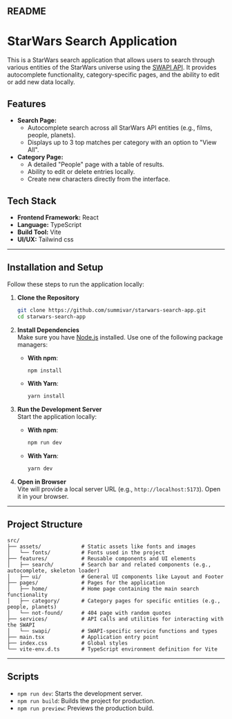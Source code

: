 ## README

# StarWars Search Application

This is a StarWars search application that allows users to search through various entities of the StarWars universe
using the [SWAPI API](https://swapi.py4e.com/). It provides autocomplete functionality, category-specific pages, and the
ability to edit or add new data locally.

## Features

- **Search Page:**
    - Autocomplete search across all StarWars API entities (e.g., films, people, planets).
    - Displays up to 3 top matches per category with an option to "View All".
- **Category Page:**
    - A detailed "People" page with a table of results.
    - Ability to edit or delete entries locally.
    - Create new characters directly from the interface.

## Tech Stack

- **Frontend Framework:** React
- **Language:** TypeScript
- **Build Tool:** Vite
- **UI/UX:** Tailwind css

---

## Installation and Setup

Follow these steps to run the application locally:

1. **Clone the Repository**
   ```bash
   git clone https://github.com/summivar/starwars-search-app.git
   cd starwars-search-app
   ```

2. **Install Dependencies**  
   Make sure you have [Node.js](https://nodejs.org/) installed. Use one of the following package managers:

    - **With npm**:
      ```bash
      npm install
      ```

    - **With Yarn**:
      ```bash
      yarn install
      ```

3. **Run the Development Server**  
   Start the application locally:

    - **With npm**:
      ```bash
      npm run dev
      ```

    - **With Yarn**:
      ```bash
      yarn dev
      ```

4. **Open in Browser**  
   Vite will provide a local server URL (e.g., `http://localhost:5173`). Open it in your browser.

---
## Project Structure

```plaintext
src/  
├── assets/             # Static assets like fonts and images  
│   └── fonts/          # Fonts used in the project  
├── features/           # Reusable components and UI elements  
│   ├── search/         # Search bar and related components (e.g., autocomplete, skeleton loader)  
│   ├── ui/             # General UI components like Layout and Footer  
├── pages/              # Pages for the application  
│   ├── home/           # Home page containing the main search functionality  
│   ├── category/       # Category pages for specific entities (e.g., people, planets)  
│   └── not-found/      # 404 page with random quotes  
├── services/           # API calls and utilities for interacting with the SWAPI  
│   └── swapi/          # SWAPI-specific service functions and types  
├── main.tsx            # Application entry point  
├── index.css           # Global styles  
└── vite-env.d.ts       # TypeScript environment definition for Vite  
```

---

## Scripts

- `npm run dev`: Starts the development server.
- `npm run build`: Builds the project for production.
- `npm run preview`: Previews the production build.
